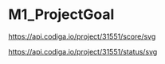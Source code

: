 # M1_ProjectGoal
https://api.codiga.io/project/31551/score/svg

https://api.codiga.io/project/31551/status/svg
